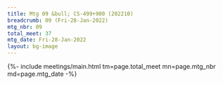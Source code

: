 ```yaml
---
title: Mtg 09 &bull; CS-499+900 (202210)
breadcrumb: 09 (Fri-28-Jan-2022)
mtg_nbr: 09
total_meet: 37
mtg_date: Fri-28-Jan-2022
layout: bg-image
---
```


{%- include meetings/main.html
    tm=page.total_meet
    mn=page.mtg_nbr
    md=page.mtg_date
-%}
